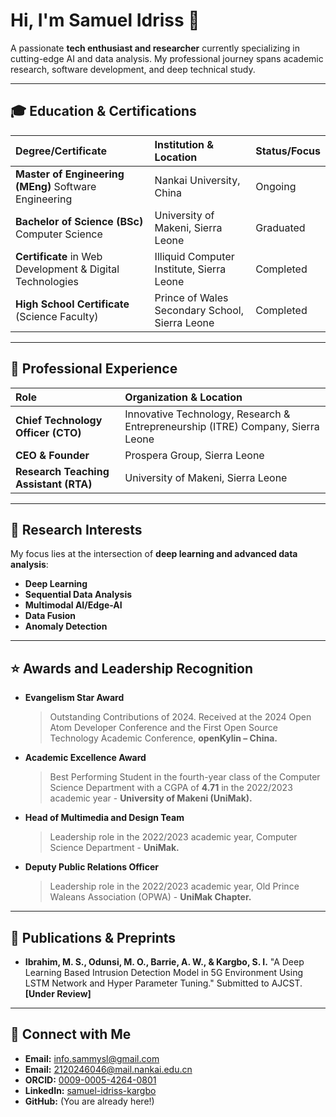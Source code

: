 # Hi, I'm Samuel Idriss 👋

A passionate **tech enthusiast and researcher** currently specializing in cutting-edge AI and data analysis. My professional journey spans academic research, software development, and deep technical study.

---

## 🎓 Education & Certifications

| Degree/Certificate | Institution & Location | Status/Focus |
| :--- | :--- | :--- |
| **Master of Engineering (MEng)** Software Engineering | Nankai University, China | Ongoing |
| **Bachelor of Science (BSc)** Computer Science | University of Makeni, Sierra Leone | Graduated |
| **Certificate** in Web Development & Digital Technologies | Illiquid Computer Institute, Sierra Leone | Completed |
| **High School Certificate** (Science Faculty) | Prince of Wales Secondary School, Sierra Leone | Completed |

---

## 💼 Professional Experience

| Role | Organization & Location |
| :--- | :--- |
| **Chief Technology Officer (CTO)** | Innovative Technology, Research & Entrepreneurship (ITRE) Company, Sierra Leone |
| **CEO & Founder** | Prospera Group, Sierra Leone |
| **Research Teaching Assistant (RTA)** | University of Makeni, Sierra Leone |

---

## 🔬 Research Interests

My focus lies at the intersection of **deep learning and advanced data analysis**:

- **Deep Learning**
- **Sequential Data Analysis**
- **Multimodal AI/Edge-AI**
- **Data Fusion**
- **Anomaly Detection**

---

## ⭐ Awards and Leadership Recognition

- **Evangelism Star Award**
    > Outstanding Contributions of 2024. Received at the 2024 Open Atom Developer Conference and the First Open Source Technology Academic Conference, **openKylin – China.**

- **Academic Excellence Award**
    > Best Performing Student in the fourth-year class of the Computer Science Department with a CGPA of **4.71** in the 2022/2023 academic year - **University of Makeni (UniMak).**

- **Head of Multimedia and Design Team**
    > Leadership role in the 2022/2023 academic year, Computer Science Department - **UniMak.**

- **Deputy Public Relations Officer**
    > Leadership role in the 2022/2023 academic year, Old Prince Waleans Association (OPWA) - **UniMak Chapter.**

---

## 📄 Publications & Preprints

- **Ibrahim, M. S., Odunsi, M. O., Barrie, A. W., & Kargbo, S. I.** "A Deep Learning Based Intrusion Detection Model in 5G Environment Using LSTM Network and Hyper Parameter Tuning." Submitted to AJCST. **[Under Review]**

---

## 🔗 Connect with Me

- **Email:** info.sammysl@gmail.com
- **Email:** 2120246046@mail.nankai.edu.cn
- **ORCID:** [0009-0005-4264-0801](http://orcid.org/0009-0005-4264-0801)
- **LinkedIn:** [samuel-idriss-kargbo](https://www.linkedin.com/in/samuel-idriss-kargbo)
- **GitHub:** (You are already here!)
